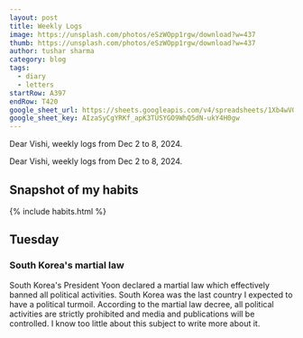 ```yaml
---
layout: post
title: Weekly Logs
image: https://unsplash.com/photos/eSzWOpp1rgw/download?w=437
thumb: https://unsplash.com/photos/eSzWOpp1rgw/download?w=437
author: tushar sharma
category: blog
tags:
  - diary
  - letters
startRow: A397
endRow: T420
google_sheet_url: https://sheets.googleapis.com/v4/spreadsheets/1Xb4wV0AOQiGWwXaciIBX-rkFebzg8DlAcRcClshyAnA/values/Habits!
google_sheet_key: AIzaSyCgYRKf_apK3TUSYGO9WhQ5dN-ukY4H0gw
---
```


Dear Vishi, weekly logs from Dec 2 to 8, 2024.<!-- truncate_here -->

Dear Vishi, weekly logs from Dec 2 to 8, 2024.

## Snapshot of my habits

{% include habits.html %}

## Tuesday

### South Korea's martial law

South Korea's President Yoon declared a martial law which effectively banned all political activities. South Korea was the last country I expected to have a political turmoil. According to the martial law decree, all political activities are strictly prohibited and media and publications will be controlled. I know too little about this subject to write more about it.